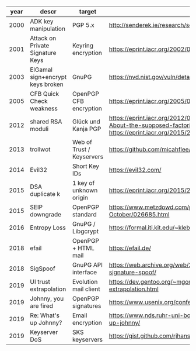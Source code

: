 | year | descr | target | link |
| --- | --- | --- | --- |
| 2000 | ADK key manipulation | PGP 5.x | http://senderek.ie/research/security/key-experiments.html |
| 2001 | Attack on Private Signature Keys | Keyring encryption | https://eprint.iacr.org/2002/076 |
| 2003 | ElGamal sign+encrypt keys broken | GnuPG | https://nvd.nist.gov/vuln/detail/CVE-2003-0971 |
| 2005 | CFB Quick Check weakness | OpenPGP CFB encryption | https://eprint.iacr.org/2005/033 |
| 2012 | shared RSA moduli | Glück und Kanja PGP | https://eprint.iacr.org/2012/064 https://blog.hboeck.de/archives/872-About-the-supposed-factoring-of-a-4096-bit-RSA-key.html https://eprint.iacr.org/2015/262 |
| 2013 | trollwot | Web of Trust / Keyservers | https://github.com/micahflee/trollwot |
| 2014 | Evil32 | Short Key IDs | https://evil32.com/ |
| 2015 | DSA duplicate k | 1 key of unknown origin | https://eprint.iacr.org/2015/262 |
| 2015 | SEIP downgrade | OpenPGP standard | https://www.metzdowd.com/pipermail/cryptography/2015-October/026685.html |
| 2016 | Entropy Loss | GnuPG / Libgcrypt | https://formal.iti.kit.edu/~klebanov/pubs/libgcrypt-cve-2016-6313.pdf |
| 2018 | efail | OpenPGP + HTML mail | https://efail.de/ |
| 2018 | SigSpoof | GnuPG API interface | https://web.archive.org/web/20180616202842/https://neopg.io/blog/gpg-signature-spoof/ |
| 2019 | UI trust extrapolation | Evolution mail client | https://dev.gentoo.org/~mgorny/articles/evolution-uid-trust-extrapolation.html |
| 2019 | Johnny, you are fired | OpenPGP signatures | https://www.usenix.org/conference/usenixsecurity19/presentation/muller |
| 2019 | Re: What's up Johnny? | Email encryption | https://www.nds.ruhr-uni-bochum.de/research/publications/re-whats-up-johnny/ |
| 2019 | Keyserver DoS | SKS keyservers | https://gist.github.com/rjhansen/67ab921ffb4084c865b3618d6955275f |

